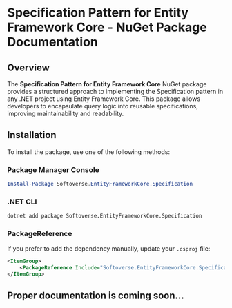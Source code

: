 # Specification Pattern for Entity Framework Core - NuGet Package Documentation

## Overview
The **Specification Pattern for Entity Framework Core** NuGet package provides a structured approach to implementing the Specification pattern in any .NET project using Entity Framework Core. This package allows developers to encapsulate query logic into reusable specifications, improving maintainability and readability.

## Installation
To install the package, use one of the following methods:

### Package Manager Console
```powershell
Install-Package Softoverse.EntityFrameworkCore.Specification
```

### .NET CLI
```sh
dotnet add package Softoverse.EntityFrameworkCore.Specification
```

### PackageReference
If you prefer to add the dependency manually, update your `.csproj` file:
```xml
<ItemGroup>
    <PackageReference Include="Softoverse.EntityFrameworkCore.Specification" Version="2.1.0" />
</ItemGroup>
```

## Proper documentation is coming soon...

<!-- ## Usage
### 1. Define a Specification
Create a specification class by inheriting from `Specification<T>`.

```csharp
using YourPackageNamespace;
using System;
using System.Linq.Expressions;

public class ActiveUsersSpecification : Specification<User>
{
    public override Expression<Func<User, bool>> ToExpression()
    {
        return user => user.IsActive;
    }
}
```

### 2. Apply Specification in Repository
Use the `ApplySpecification` method to filter queries using the defined specification.

```csharp
using Microsoft.EntityFrameworkCore;
using System.Collections.Generic;
using System.Linq;
using System.Threading.Tasks;

public class UserRepository
{
    private readonly ApplicationDbContext _context;
    
    public UserRepository(ApplicationDbContext context)
    {
        _context = context;
    }
    
    public async Task<List<User>> GetActiveUsersAsync()
    {
        var spec = new ActiveUsersSpecification();
        return await _context.Users.ApplySpecification(spec).ToListAsync();
    }
}
```

## Extension Method
Ensure that your `DbSet<T>` supports applying specifications by adding an extension method:

```csharp
using Microsoft.EntityFrameworkCore;
using System.Linq;

public static class SpecificationExtensions
{
    public static IQueryable<T> ApplySpecification<T>(this IQueryable<T> query, Specification<T> specification) where T : class
    {
        return query.Where(specification.ToExpression());
    }
}
```

## Benefits of Using the Specification Pattern
- **Encapsulates Query Logic**: Centralizes filtering logic in reusable specifications.
- **Enhances Code Readability**: Separates query logic from repository logic.
- **Encourages Reusability**: Specifications can be reused across different repositories.

## Compatibility
- .NET 6.0+
- Entity Framework Core 6+

## License
This package is released under the Apache 2.0 License.

## Contributing
Contributions are welcome! Please submit a pull request or open an issue if you have suggestions or improvements.

## Support
For any issues, please open a GitHub issue in the repository or contact the package maintainer.
 -->
